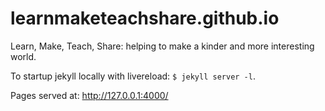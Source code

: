 # learnmaketeachshare.github.io
Learn, Make, Teach, Share: helping to make a kinder and more interesting world.

To startup jekyll locally with livereload: `$ jekyll server -l`.

Pages served at: http://127.0.0.1:4000/